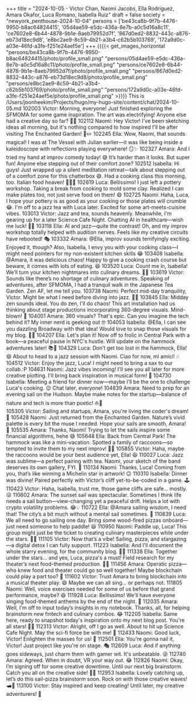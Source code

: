 +++
title = "2024-10-05 - Victor Chan, Naomi Jacobs, Ella Rodriguez, Amara Okafor, Luca Romano, Isabella Ruiz"
draft = false
society = "newyork_penthouse-2024-10-04"
persons = ['be43ca8b-9f7b-4476-9950-b8ac64824415', '05d4ae59-e5dc-436a-8e7b-a0c5d16a8c11', 'ce7602e8-6b44-4878-9b1e-8aeb79952d7f', '867d0ed2-8832-443c-a876-eb73d18ec9d8', 'e8bc2ae9-8c59-4b21-a3b4-c62b5b103769', '172a9d0c-a03e-46fd-a3fe-f251e24aef5e']
+++
{{{{< get_images_horizontal "persons/be43ca8b-9f7b-4476-9950-b8ac64824415/photo/profile_small.png" "persons/05d4ae59-e5dc-436a-8e7b-a0c5d16a8c11/photo/profile_small.png" "persons/ce7602e8-6b44-4878-9b1e-8aeb79952d7f/photo/profile_small.png" "persons/867d0ed2-8832-443c-a876-eb73d18ec9d8/photo/profile_small.png" "persons/e8bc2ae9-8c59-4b21-a3b4-c62b5b103769/photo/profile_small.png" "persons/172a9d0c-a03e-46fd-a3fe-f251e24aef5e/photo/profile_small.png" >}}}}
This is /Users/joonheekim/Projects/hugo/my-hugo-site/content/chat/2024-10-05.md
102003 Victor: Morning, everyone! Just finished exploring the SFMOMA for some game inspiration. The art was electrifying! Anyone else had a creative day so far? 🎨👾
102112 Naomi: Hey Victor! I've been sketching ideas all morning, but it's nothing compared to how inspired I'll be after visiting The Enchanted Garden! 🌺✏️
102245 Ella: Wow, Naomi, that sounds magical! I was at The Vessel with Julian earlier—it was like being inside a kaleidoscope with reflections playing everywhere! 🪞✨
102327 Amara: And I tried my hand at improv comedy today! 😅 It’s harder than it looks. But super fun! Anyone else stepping out of their comfort zone?
102512 Isabella: Hi guys! Just wrapped up a silent meditation retreat—talk about stepping out of a comfort zone for this chatterbox 😅. Had a cooking class this morning, too. Italian food heaven! 🍝🧘‍♀️
102619 Luca: Bellissimo! I just left a pottery workshop. Taking a break from cooking to mold some clay. Realized I can make plates too, not just serve food on them! 😄
102725 Naomi: Haha, Luca, I hope your pottery is as good as your cooking or those plates will crumble 😂. I'm off to a jazz tea with Luca later. Excited for some art-meets-cuisine vibes.
103013 Victor: Jazz and tea, sounds heavenly. Meanwhile, I'm gearing up for a later Science Cafe Night. Chatting AI in healthcare—wish me luck! 🤞💡
103118 Ella: AI and jazz—quite the contrast! Oh, and my improv workshop totally helped with audition nerves. Feels like my creative circuits have rebooted! 🎭
103332 Amara: @Ella, improv sounds terrifyingly exciting. Enjoyed it, though? Also, Isabella, I envy you with your cooking class—I might need pointers for my non-existent kitchen skills 😂
103408 Isabella: @Amara, it was delicious chaos! Happy to give a cooking crash course but beware, it comes with lots of eating. 😆
103520 Luca: Count me in, Isabella! We’ll turn your kitchen nightmares into culinary dreams. 🍳✨
103619 Victor: Sounds like there’s no shortage of culinary adventures. Speaking of adventures, after SFMOMA, I had a tranquil walk in the Japanese Tea Garden. Zen AF, let me tell you.
103738 Naomi: Perfect mid-day tranquility, Victor. Might be what I need before diving into jazz. 🍵🎷
103845 Ella: Midday zen sounds ideal. You do zen, I'll do chaos! This art installation had us thinking about stage productions incorporating 360-degree visuals. Mind-blown! 🤯
104001 Amara: 360 visuals? That's epic. Can you imagine the tech behind it? My inner nerd is geeking out 🤓
104053 Isabella: @Ella, I can see you dazzling Broadway with that idea! Would love to snap those visuals for my blog. 📸✨
104207 Ella: Let's plan it! Now off to frolic in Central Park with a book—a peaceful pause in NYC's hustle. Will update on the hammock adventures later! 📚🍂
104329 Luca: Don’t get too lost in the hammock, Ella! 😄 About to head to a jazz session with Naomi. Ciao for now, mi amici! 🎶
104512 Victor: Enjoy the jazz, Luca! I might need to bring a sax to our collab.:P
104631 Naomi: Jazz vibes incoming! I'll see you all later for more creative plotting. I'll bring back inspiration in musical form! 🎼
104730 Isabella: Meeting a friend for dinner now—maybe I’ll be the one to challenge Luca's cooking. 😉 Chat later, everyone!
104839 Amara: Need to prep for an evening sail on the Hudson. Maybe make notes for the startup—balance of nature and tech is more than poetic! ⛵🌇  
105305 Victor: Sailing and startups, Amara, you're living the coder's dream! 🚀
105428 Naomi: Just returned from the Enchanted Garden. Nature’s vivid palette is every bit the muse I needed. Hope your sails are smooth, Amara! 🌿
105535 Amara: Thanks, Naomi! Trying to let the sails inspire some financial algorithms, hehe 😅
105648 Ella: Back from Central Park! The hammock was like a mini-vacation. Spotted a family of raccoons—so tempted to invite them to my next improv! 🦝🤭
105855 Victor: Haha, maybe the raccoons would be your best audience yet, Ella! 😆
110027 Luca: Jazz was sublime—a perfect pairing with tea. Naomi, your sketch of the band deserves its own gallery, FYI. 🎨
110134 Naomi: Thanks, Luca! Coming from you, that’s like winning a Michelin star in artwork! 😉
110310 Isabella: Dinner was divine! Paired perfectly with Victor’s cliff yet-to-be-coded in a game. 🕹️
110423 Victor: Haha, Isabella, trust me, those game cliffs are safe... mostly. 😜
110602 Amara: The sunset sail was spectacular. Sometimes I think life needs a sail button—view-changing yet a peaceful drift. Helps a lot with crypto volatility problems. 😂💡
110722 Ella: @Amara sailing wisdom, I need that! The city’s a bit much without a mental sail sometimes. 🙈
110839 Luca: We all need to go sailing one day. Bring some wood-fired pizzas onboard—just need someone to help paddle! 😆
110950 Naomi: Paddle up, Luca! This group might just be the ticket to creating culinary masterpieces while under the stars. 🍕✨
111105 Victor: Now that’s a vibe! Sailing, pizza, and stargazing—a digital detox I can fully support.
111223 Isabella: And I’ll document the whole starry evening, for the community blog. 🌌📸
111338 Ella: Together under the stars... and yes, Luca, pizza's a must! Field research for my theater’s next food-themed production. 🍕🌙
111456 Amara: Operatic pizza—who knew food and theater could go so well together! Maybe blockchain could play a part too? 🤔
111602 Victor: Trust Amara to bring blockchain into a musical theater play. 😄 Maybe we can all sing... or perhaps not.
111805 Naomi: Well, voice exercises needed for some of us before that grand performance, maybe? 😆
111928 Luca: Bellissimo! We'll have everyone singing food-themed anthems by the end of the night. 🎤
112035 Amara: Well, I'm off to input today’s insights in my notebook. Thanks, all, for helping brainstorm new fintech and culinary combos. 😂
112205 Isabella: Same here, ready to snapshot today's inspiration onto my next blog post. You're all stars! 🌟📸
112313 Victor: Alright, off I go as well. About to hit up Science Cafe Night. May the sci-fi force be with me! 💪
112433 Naomi: Good luck, Victor! Enlighten the masses for us! 🌌
112501 Ella: You're gonna nail it, Victor! Just project like you're on stage. 🎭
112609 Luca: And if anything goes sideways, just charm them with gamer wit. It's unbeatable. 😜
112740 Amara: Agreed. When in doubt, VR your way out. 😂
112826 Naomi: Okay, I’m signing off for some creative downtime. Until our next big brainstorm. Catch you all on the creative side! 🎨🌟
112953 Isabella: Lovely catching up, let’s do this sail-pizza brainstorm soon. Rock on with those creative waves! 🛥️🍕
113100 Victor: Stay inspired and keep creating! Until later, my creative adventurers! 👾
